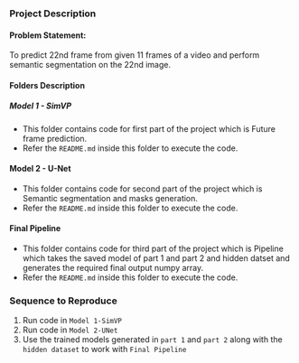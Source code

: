 ### Project Description

#### Problem Statement:
To predict 22nd frame from given 11 frames of a video and perform semantic segmentation on the 22nd image. 

#### Folders Description

##### Model 1 - SimVP

- This folder contains code for first part of the project which is Future frame prediction.
- Refer the `README.md` inside this folder to execute the code.

#### Model 2 - U-Net

- This folder contains code for second part of the project which is Semantic segmentation and masks generation.
- Refer the `README.md` inside this folder to execute the code.

#### Final Pipeline

- This folder contains code for third part of the project which is Pipeline which takes the saved model of part 1 and part 2 and hidden datset and generates the required final output numpy array.
- Refer the `README.md` inside this folder to execute the code.


### Sequence to Reproduce

1) Run code in `Model 1-SimVP`
2) Run code in `Model 2-UNet`
3) Use the trained models generated in `part 1` and `part 2` along with the `hidden dataset` to work with `Final Pipeline`
